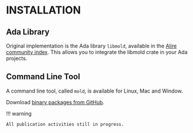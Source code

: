 # INSTALLATION

## Ada Library

Original implementation is the Ada library `libmold`, available in the [Alire
community index](https://alire.ada.dev). This allows you to integrate the
libmold crate in your Ada projects.


## Command Line Tool

A command line tool, called `mold`, is available for Linux, Mac and Window.

Download [binary packages from GitHub](https://github.com/rocher/mold/releases).

!!! warning

    All publication activities still in progress.
